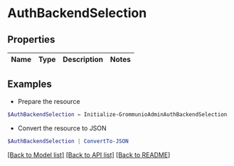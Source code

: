 # AuthBackendSelection
## Properties

Name | Type | Description | Notes
------------ | ------------- | ------------- | -------------

## Examples

- Prepare the resource
```powershell
$AuthBackendSelection = Initialize-GrommunioAdminAuthBackendSelection 
```

- Convert the resource to JSON
```powershell
$AuthBackendSelection | ConvertTo-JSON
```

[[Back to Model list]](../README.md#documentation-for-models) [[Back to API list]](../README.md#documentation-for-api-endpoints) [[Back to README]](../README.md)


